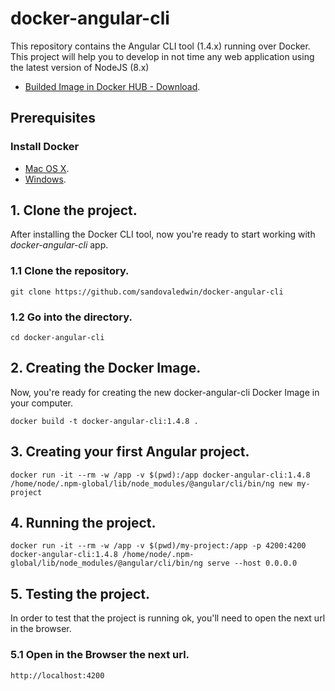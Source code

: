 # docker-angular-cli
This repository contains the Angular CLI tool (1.4.x) running over Docker. This project will help you to develop in not time any web application using the latest version of NodeJS (8.x)

* [Builded Image in Docker HUB - Download](https://hub.docker.com/r/sandovaledwin/angular-cli/).

## Prerequisites
### Install Docker
* [Mac OS X](https://store.docker.com/editions/community/docker-ce-desktop-mac).
* [Windows](https://store.docker.com/editions/community/docker-ce-desktop-windows).

## 1. Clone the project.
After installing the Docker CLI tool, now you're ready to start working with *docker-angular-cli* app.

### 1.1 Clone the repository.
  ```
  git clone https://github.com/sandovaledwin/docker-angular-cli
  ```

### 1.2 Go into the directory.
  ```
  cd docker-angular-cli
  ```

## 2. Creating the Docker Image.
Now, you're ready for creating the new docker-angular-cli Docker Image in your computer.
  ```
  docker build -t docker-angular-cli:1.4.8 .
  ```

## 3. Creating your first Angular project.
```
docker run -it --rm -w /app -v $(pwd):/app docker-angular-cli:1.4.8 /home/node/.npm-global/lib/node_modules/@angular/cli/bin/ng new my-project
```

## 4. Running the project.
```
docker run -it --rm -w /app -v $(pwd)/my-project:/app -p 4200:4200 docker-angular-cli:1.4.8 /home/node/.npm-global/lib/node_modules/@angular/cli/bin/ng serve --host 0.0.0.0
```

## 5. Testing the project.
In order to test that the project is running ok, you'll need to open the next url in the browser.

### 5.1 Open in the Browser the next url.
  ```
  http://localhost:4200
  ```  